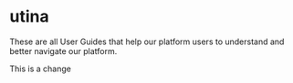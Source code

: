 # utina

These are all User Guides that help our platform users to understand and better navigate our platform. 

This is a change
